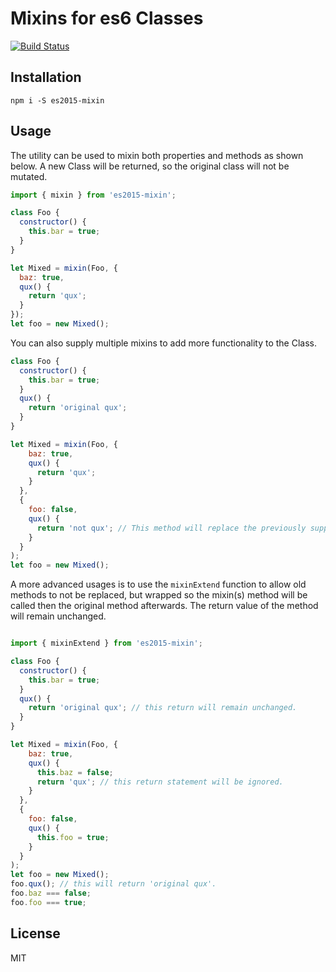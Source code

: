 # Mixins for es6 Classes

[![Build Status](https://travis-ci.org/jimenglish81/es2015-mixin.svg?branch=master)](https://travis-ci.org/jimenglish81/es2015-mixin)

## Installation

```
npm i -S es2015-mixin
```

## Usage

The utility can be used to mixin both properties and methods as shown below.
A new Class will be returned, so the original class will not be mutated.

```js
import { mixin } from 'es2015-mixin';

class Foo {
  constructor() {
    this.bar = true;
  }
}

let Mixed = mixin(Foo, {
  baz: true,
  qux() {
    return 'qux';
  }
});
let foo = new Mixed();
```

You can also supply multiple mixins to add more functionality to the Class.

```js
class Foo {
  constructor() {
    this.bar = true;
  }
  qux() {
    return 'original qux';
  }
}

let Mixed = mixin(Foo, {
    baz: true,
    qux() {
      return 'qux';
    }
  },
  {
    foo: false,
    qux() {
      return 'not qux'; // This method will replace the previously supplied one and the one on the original Class.
    }
  }
);
let foo = new Mixed();
```

A more advanced usages is to use the `mixinExtend` function to allow old methods to not be replaced,
but wrapped so the mixin(s) method will be called then the original method afterwards. The return value of the
method will remain unchanged.

```js

import { mixinExtend } from 'es2015-mixin';

class Foo {
  constructor() {
    this.bar = true;
  }
  qux() {
    return 'original qux'; // this return will remain unchanged.
  }
}

let Mixed = mixin(Foo, {
    baz: true,
    qux() {
      this.baz = false;
      return 'qux'; // this return statement will be ignored.
    }
  },
  {
    foo: false,
    qux() {
      this.foo = true;
    }
  }
);
let foo = new Mixed();
foo.qux(); // this will return 'original qux'.
foo.baz === false;
foo.foo === true;

```
## License

MIT
